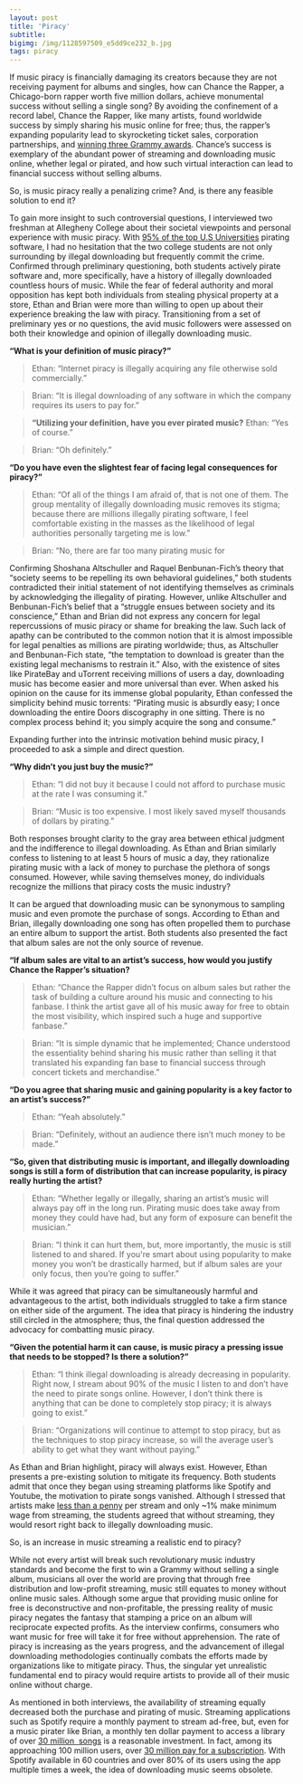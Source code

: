 ```yaml
---
layout: post
title: 'Piracy'
subtitle:
bigimg: /img/1128597509_e5dd9ce232_b.jpg
tags: piracy
---
```

  
If music piracy is financially damaging its creators because they are not receiving payment for albums and singles, how can Chance the Rapper, a Chicago-born rapper worth five million dollars, achieve monumental success without selling a single song? By avoiding the confinement of a record label, Chance the Rapper, like many artists, found worldwide success by simply sharing his music online for free; thus, the rapper’s expanding popularity lead to skyrocketing ticket sales, corporation partnerships, and [winning three Grammy awards](http://www.chicagotribune.com/entertainment/chicagoinc/ct-chance-the-rapper-grammy-awards-20170212-story.html). Chance’s success is exemplary of the abundant power of streaming and downloading music online, whether legal or pirated, and how such virtual interaction can lead to financial success without selling albums. 

So, is music piracy really a penalizing crime? And, is there any feasible solution to end it?

To gain more insight to such controversial questions, I interviewed two freshman at Allegheny College about their societal viewpoints and personal experience with music piracy. With [95% of the top U.S Universities](https://www.revulytics.com/resources/stat-watch) pirating software, I had no hesitation that the two college students are not only surrounding by illegal downloading but frequently commit the crime. Confirmed through preliminary questioning, both students actively pirate software and, more specifically, have a history of illegally downloaded countless hours of music. While the fear of federal authority and moral opposition has kept both individuals from stealing physical property at a store, Ethan and Brian were more than willing to open up about their experience breaking the law with piracy. Transitioning from a set of preliminary yes or no questions, the avid music followers were assessed on both their knowledge and opinion of illegally downloading music. 

**“What is your definition of music piracy?”**
>Ethan: “Internet piracy is illegally acquiring any file otherwise sold commercially.”

>Brian: “It is illegal downloading of any software in which the company requires its users to pay for.”

>**“Utilizing your definition, have you ever pirated music?**
>Ethan: “Yes of course.”

>Brian: “Oh definitely.”

**“Do you have even the slightest fear of facing legal consequences for piracy?”**
>Ethan: “Of all of the things I am afraid of, that is not one of them. The group mentality of illegally downloading music removes its      stigma; because there are millions illegally pirating software, I feel comfortable existing in the masses as the likelihood of legal    authorities personally targeting me is low.”

>Brian: “No, there are far too many pirating music for 

Confirming Shoshana Altschuller and Raquel Benbunan-Fich’s theory that “society seems to be repelling its own behavioral guidelines,” both students contradicted their initial statement of not identifying themselves as criminals by acknowledging the illegality of pirating. However, unlike Altschuller and Benbunan-Fich’s belief that a “struggle ensues between society and its conscience,” Ethan and Brian did not express any concern for legal repercussions of music piracy or shame for breaking the law. Such lack of apathy can be contributed to the common notion that it is almost impossible for legal penalties as millions are pirating worldwide; thus, as Altschuller and Benbunan-Fich state, “the temptation to download is greater than the existing legal mechanisms to restrain it.” Also, with the existence of sites like PirateBay and uTorrent receiving millions of users a day, downloading music has become easier and more universal than ever. When asked his opinion on the cause for its immense global popularity, Ethan confessed the simplicity behind music torrents: “Pirating music is absurdly easy; I once downloading the entire Doors discography in one sitting. There is no complex process behind it; you simply acquire the song and consume.”

Expanding further into the intrinsic motivation behind music piracy, I proceeded to ask a simple and direct question.

**“Why didn’t you just buy the music?”**
>Ethan: “I did not buy it because I could not afford to purchase music at the rate I was consuming it.”

>Brian: “Music is too expensive. I most likely saved myself thousands of dollars by pirating.” 

Both responses brought clarity to the gray area between ethical judgment and the indifference to illegal downloading. As Ethan and Brian similarly confess to listening to at least 5 hours of music a day, they rationalize pirating music with a lack of money to purchase the plethora of songs consumed. However, while saving themselves money, do individuals recognize the millions that piracy costs the music industry?

It can be argued that downloading music can be synonymous to sampling music and even promote the purchase of songs. According to Ethan and Brian, illegally downloading one song has often propelled them to purchase an entire album to support the artist. Both students also presented the fact that album sales are not the only source of revenue.

**“If album sales are vital to an artist’s success, how would you justify Chance the Rapper’s situation?**
>Ethan: “Chance the Rapper didn’t focus on album sales but rather the task of building a culture around his music and connecting to       his fanbase. I think the artist gave all of his music away for free to obtain the most visibility, which inspired such a huge and       supportive fanbase.”

>Brian: “It is simple dynamic that he implemented; Chance understood the essentiality behind sharing his music rather than selling       it that translated his expanding fan base to financial success through concert tickets and merchandise.”

**“Do you agree that sharing music and gaining popularity is a key factor to an artist’s success?”**
>Ethan: “Yeah absolutely.”

>Brian: “Definitely, without an audience there isn’t much money to be made.”

**“So, given that distributing music is important, and illegally downloading songs is still a form of distribution that       can increase popularity, is piracy really hurting the artist?**
>Ethan: “Whether legally or illegally, sharing an artist’s music will always pay off in the long run. Pirating music does take away       from money they could have had, but any form of exposure can benefit the musician.”

>Brian: “I think it can hurt them, but, more importantly, the music is still listened to and shared. If you're smart about using popularity to make money you won’t be drastically harmed, but if album sales are your only focus, then you’re going to suffer.” 

While it was agreed that piracy can be simultaneously harmful and advantageous to the artist, both individuals struggled to take a firm stance on either side of the argument. The idea that piracy is hindering the industry still circled in the atmosphere; thus, the final question addressed the advocacy for combatting music piracy.

**“Given the potential harm it can cause, is music piracy a pressing issue that needs to be stopped? Is there a solution?”**
>Ethan: “I think illegal downloading is already decreasing in popularity. Right now, I stream about 90% of the music I listen to and don’t have the need to pirate songs online. However, I don’t think there is anything that can be done to completely stop piracy; it is always going to exist.”

>Brian: “Organizations will continue to attempt to stop piracy, but as the techniques to stop piracy increase, so will the average       user’s ability to get what they want without paying.”

As Ethan and Brian highlight, piracy will always exist. However, Ethan presents a pre-existing solution to mitigate its frequency. Both students admit that once they began using streaming platforms like Spotify and Youtube, the motivation to pirate songs vanished. Although I stressed that artists make [less than a penny](http://www.informationisbeautiful.net/visualizations/how-much-do-music-artists-earn-online-2015-remix/) per stream and only ~1% make minimum wage from streaming, the students agreed that without streaming, they would resort right back to illegally downloading music. 

So, is an increase in music streaming a realistic end to piracy?

While not every artist will break such revolutionary music industry standards and become the first to win a Grammy without selling a single album, musicians all over the world are proving that through free distribution and low-profit streaming, music still equates to money without online music sales. Although some argue that providing music online for free is deconstructive and non-profitable, the pressing reality of music piracy negates the fantasy that stamping a price on an album will reciprocate expected profits. As the interview confirms, consumers who want music for free will take it for free without apprehension. The rate of piracy is increasing as the years progress, and the advancement of illegal downloading methodologies continually combats the efforts made by organizations like to mitigate piracy. Thus, the singular yet unrealistic fundamental end to piracy would require artists to provide all of their music online without charge.

As mentioned in both interviews, the availability of streaming equally decreased both the purchase and pirating of music. Streaming applications such as Spotify require a monthly payment to stream ad-free, but, even for a music pirater like Brian, a monthly ten dollar payment to access a library of over [30 million  songs](http://expandedramblings.com/index.php/spotify-statistics/) is a reasonable investment. In fact, among its approaching 100 million users, over [30 million pay for a subscription](https://www.forbes.com/sites/hughmcintyre/2016/03/21/with-30-million-users-spotify-is-gaining-subscribers-faster-and-faster/#4034555f45c3). With Spotify available in 60 countries and over 80% of its users using the app multiple times a week, the idea of downloading music seems obsolete. 
